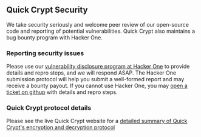 ## Quick Crypt Security

We take security seriously and welcome peer review of our open-source code and reporting of potential vulnerabilities. Quick Crypt also maintains a bug bounty program with Hacker One.

### Reporting security issues

Please use our [vulnerability disclosure program at Hacker One](https://hackerone.com/quickcrypt) to provide details and repro steps, and we will respond ASAP. The Hacker One submission protocol will help you submit a well-formed report and may receive a bounty payout. If you cannot use Hacker One, you may [open a ticket on githup](https://github.com/bschick/qcrypt/issues/new/choose) with details and repro steps.


### Quick Crypt protocol details

Please see the live Quick Crypt website for a [detailed summary of Quick Crypt's encryption and decryption protocol](https://quickcrypt.org/help/protocol)
